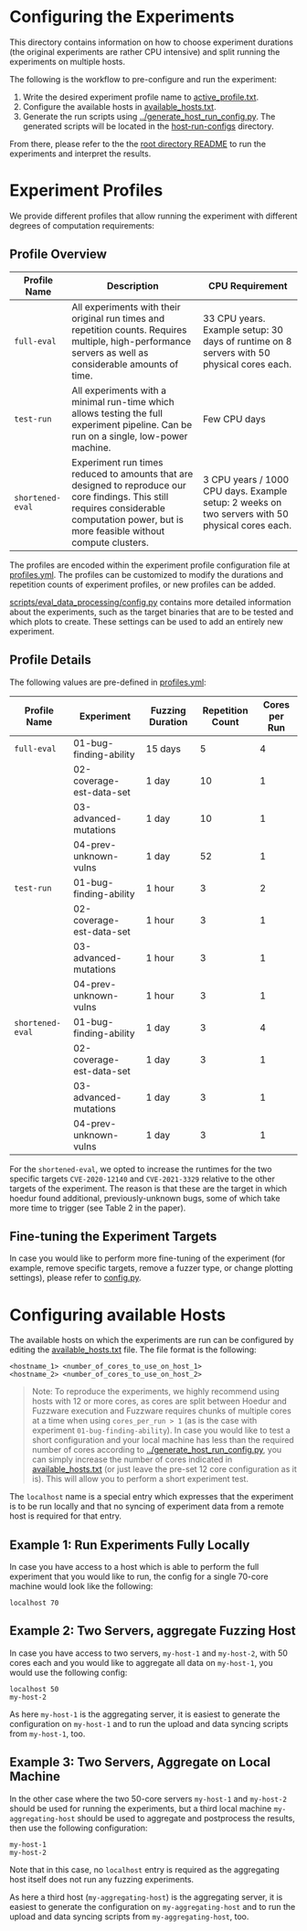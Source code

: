 # Configuring the Experiments

This directory contains information on how to choose experiment durations (the original experiments are rather CPU intensive) and split running the experiments on multiple hosts.

The following is the workflow to pre-configure and run the experiment:

1. Write the desired experiment profile name to [active_profile.txt](active_profile.txt).
2. Configure the available hosts in [available_hosts.txt](available_hosts.txt).
3. Generate the run scripts using [../generate_host_run_config.py](../generate_host_run_config.py). The generated scripts will be located in the [host-run-configs](./host-run-configs) directory.

From there, please refer to the the [root directory README](../README.md) to run the experiments and interpret the results.

# Experiment Profiles

We provide different profiles that allow running the experiment with different degrees of computation requirements:

## Profile Overview

| Profile Name | Description   | CPU Requirement |
| --           | --            | --              |
| `full-eval` | All experiments with their original run times and repetition counts. Requires multiple, high-performance servers as well as considerable amounts of time. | 33 CPU years. Example setup: 30 days of runtime on 8 servers with 50 physical cores each. |
| `test-run` | All experiments with a minimal run-time which allows testing the full experiment pipeline. Can be run on a single, low-power machine. | Few CPU days |
| `shortened-eval` | Experiment run times reduced to amounts that are designed to reproduce our core findings. This still requires considerable computation power, but is more feasible without compute clusters. | 3 CPU years / 1000 CPU days. Example setup: 2 weeks on two servers with 50 physical cores each. |

The profiles are encoded within the experiment profile configuration file at [profiles.yml](./profiles.yml). The profiles can be customized to modify the durations and repetition counts of experiment profiles, or new profiles can be added.

[scripts/eval_data_processing/config.py](scripts/eval_data_processing/config.py) contains more detailed information about the experiments, such as the target binaries that are to be tested and which plots to create. These settings can be used to add an entirely new experiment.

## Profile Details

The following values are pre-defined in [profiles.yml](./profiles.yml):

| Profile Name     | Experiment                | Fuzzing Duration | Repetition Count | Cores per Run |
| --               | --                        | --               | --               | --            |
| `full-eval`      | 01-bug-finding-ability    | 15 days          | 5                | 4             |
|                  | 02-coverage-est-data-set  | 1 day            | 10               | 1             |
|                  | 03-advanced-mutations     | 1 day            | 10               | 1             |
|                  | 04-prev-unknown-vulns     | 1 day            | 52               | 1             |
| `test-run`       | 01-bug-finding-ability    | 1 hour           | 3                | 2             |
|                  | 02-coverage-est-data-set  | 1 hour           | 3                | 1             |
|                  | 03-advanced-mutations     | 1 hour           | 3                | 1             |
|                  | 04-prev-unknown-vulns     | 1 hour           | 3                | 1             |
| `shortened-eval` | 01-bug-finding-ability    | 1 day            | 3                | 4             |
|                  | 02-coverage-est-data-set  | 1 day            | 3                | 1             |
|                  | 03-advanced-mutations     | 1 day            | 3                | 1             |
|                  | 04-prev-unknown-vulns     | 1 day            | 3                | 1             |

For the `shortened-eval`, we opted to increase the runtimes for the two specific targets `CVE-2020-12140` and `CVE-2021-3329` relative to the other targets of the experiment. The reason is that these are the target in which hoedur found additional, previously-unknown bugs, some of which take more time to trigger (see Table 2 in the paper).

## Fine-tuning the Experiment Targets

In case you would like to perform more fine-tuning of the experiment (for example, remove specific targets, remove a fuzzer type, or change plotting settings), please refer to [config.py](./../scripts/eval_data_processing/config.py).

# Configuring available Hosts

The available hosts on which the experiments are run can be configured by editing the [available_hosts.txt](available_hosts.txt) file. The file format is the following:

```
<hostname_1> <number_of_cores_to_use_on_host_1>
<hostname_2> <number_of_cores_to_use_on_host_2>
```

> Note: To reproduce the experiments, we highly recommend using hosts with 12 or more cores, as cores are split between Hoedur and Fuzzware execution and Fuzzware requires chunks of multiple cores at a time when using `cores_per_run > 1` (as is the case with experiment `01-bug-finding-ability`). In case you would like to test a short configuration and your local machine has less than the required number of cores according to [../generate_host_run_config.py](../generate_host_run_config.py), you can simply increase the number of cores indicated in [available_hosts.txt](./available_hosts.txt) (or just leave the pre-set 12 core configuration as it is). This will allow you to perform a short experiment test.

The `localhost` name is a special entry which expresses that the experiment is to be run locally and that no syncing of experiment data from a remote host is required for that entry.

## Example 1: Run Experiments Fully Locally

In case you have access to a host which is able to perform the full experiment that you would like to run, the config for a single 70-core machine would look like the following:

```
localhost 70
```

## Example 2: Two Servers, aggregate Fuzzing Host

In case you have access to two servers, `my-host-1` and `my-host-2`, with 50 cores each and you would like to aggregate all data on `my-host-1`, you would use the following config:

```
localhost 50
my-host-2
```

As here `my-host-1` is the aggregating server, it is easiest to generate the configuration on `my-host-1` and to run the upload and data syncing scripts from `my-host-1`, too.

## Example 3: Two Servers, Aggregate on Local Machine

In the other case where the two 50-core servers `my-host-1` and `my-host-2` should be used for running the experiments, but a third local machine `my-aggregating-host` should be used to aggregate and postprocess the results, then use the following configuration:

```
my-host-1
my-host-2
```

Note that in this case, no `localhost` entry is required as the aggregating host itself does not run any fuzzing experiments.

As here a third host (`my-aggregating-host`) is the aggregating server, it is easiest to generate the configuration on `my-aggregating-host` and to run the upload and data syncing scripts from `my-aggregating-host`, too.
